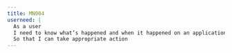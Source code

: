 ```yaml
---
title: MN004
userneed: |
  As a user
  I need to know what’s happened and when it happened on an application
  So that I can take appropriate action
---
```

